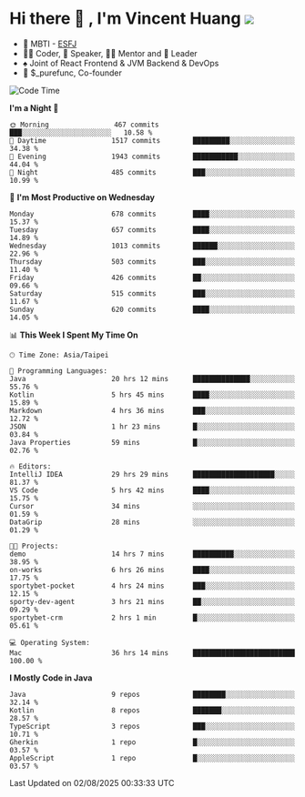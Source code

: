 # Hi there 👋 , I'm Vincent Huang ![](https://komarev.com/ghpvc/?username=Jian-Min-Huang)
- 👀 MBTI - [ESFJ](https://www.16personalities.com/esfj-personality)
- 👨‍💻 Coder, 🎤 Speaker, 👨‍🏫 Mentor and 🚀 Leader
- ♠️ Joint of React Frontend & JVM Backend & DevOps
- 💼 $_purefunc, Co-founder

<!--START_SECTION:waka-->
![Code Time](http://img.shields.io/badge/Code%20Time-5%2C714%20hrs%2044%20mins-blue)

**I'm a Night 🦉** 

```text
🌞 Morning                467 commits         ███░░░░░░░░░░░░░░░░░░░░░░   10.58 % 
🌆 Daytime                1517 commits        █████████░░░░░░░░░░░░░░░░   34.38 % 
🌃 Evening                1943 commits        ███████████░░░░░░░░░░░░░░   44.04 % 
🌙 Night                  485 commits         ███░░░░░░░░░░░░░░░░░░░░░░   10.99 % 
```
📅 **I'm Most Productive on Wednesday** 

```text
Monday                   678 commits         ████░░░░░░░░░░░░░░░░░░░░░   15.37 % 
Tuesday                  657 commits         ████░░░░░░░░░░░░░░░░░░░░░   14.89 % 
Wednesday                1013 commits        ██████░░░░░░░░░░░░░░░░░░░   22.96 % 
Thursday                 503 commits         ███░░░░░░░░░░░░░░░░░░░░░░   11.40 % 
Friday                   426 commits         ██░░░░░░░░░░░░░░░░░░░░░░░   09.66 % 
Saturday                 515 commits         ███░░░░░░░░░░░░░░░░░░░░░░   11.67 % 
Sunday                   620 commits         ████░░░░░░░░░░░░░░░░░░░░░   14.05 % 
```


📊 **This Week I Spent My Time On** 

```text
🕑︎ Time Zone: Asia/Taipei

💬 Programming Languages: 
Java                     20 hrs 12 mins      ██████████████░░░░░░░░░░░   55.76 % 
Kotlin                   5 hrs 45 mins       ████░░░░░░░░░░░░░░░░░░░░░   15.89 % 
Markdown                 4 hrs 36 mins       ███░░░░░░░░░░░░░░░░░░░░░░   12.72 % 
JSON                     1 hr 23 mins        █░░░░░░░░░░░░░░░░░░░░░░░░   03.84 % 
Java Properties          59 mins             █░░░░░░░░░░░░░░░░░░░░░░░░   02.76 % 

🔥 Editors: 
IntelliJ IDEA            29 hrs 29 mins      ████████████████████░░░░░   81.37 % 
VS Code                  5 hrs 42 mins       ████░░░░░░░░░░░░░░░░░░░░░   15.75 % 
Cursor                   34 mins             ░░░░░░░░░░░░░░░░░░░░░░░░░   01.59 % 
DataGrip                 28 mins             ░░░░░░░░░░░░░░░░░░░░░░░░░   01.29 % 

🐱‍💻 Projects: 
demo                     14 hrs 7 mins       ██████████░░░░░░░░░░░░░░░   38.95 % 
on-works                 6 hrs 26 mins       ████░░░░░░░░░░░░░░░░░░░░░   17.75 % 
sportybet-pocket         4 hrs 24 mins       ███░░░░░░░░░░░░░░░░░░░░░░   12.15 % 
sporty-dev-agent         3 hrs 21 mins       ██░░░░░░░░░░░░░░░░░░░░░░░   09.29 % 
sportybet-crm            2 hrs 1 min         █░░░░░░░░░░░░░░░░░░░░░░░░   05.61 % 

💻 Operating System: 
Mac                      36 hrs 14 mins      █████████████████████████   100.00 % 
```

**I Mostly Code in Java** 

```text
Java                     9 repos             ████████░░░░░░░░░░░░░░░░░   32.14 % 
Kotlin                   8 repos             ███████░░░░░░░░░░░░░░░░░░   28.57 % 
TypeScript               3 repos             ███░░░░░░░░░░░░░░░░░░░░░░   10.71 % 
Gherkin                  1 repo              █░░░░░░░░░░░░░░░░░░░░░░░░   03.57 % 
AppleScript              1 repo              █░░░░░░░░░░░░░░░░░░░░░░░░   03.57 % 
```




 Last Updated on 02/08/2025 00:33:33 UTC
<!--END_SECTION:waka-->

